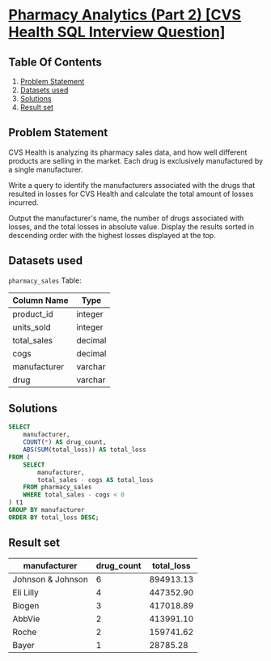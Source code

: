 # [Pharmacy Analytics (Part 2) [CVS Health SQL Interview Question]](https://datalemur.com/questions/non-profitable-drugs)

## Table Of Contents
1. [Problem Statement](#problem-statement)
2. [Datasets used](#datasets-used)
3. [Solutions](#solutions)
4. [Result set](#result-set)

## Problem Statement

CVS Health is analyzing its pharmacy sales data, and how well different products are selling in the market. Each drug is exclusively manufactured by a single manufacturer.

Write a query to identify the manufacturers associated with the drugs that resulted in losses for CVS Health and calculate the total amount of losses incurred.

Output the manufacturer's name, the number of drugs associated with losses, and the total losses in absolute value. Display the results sorted in descending order with the highest losses displayed at the top.

## Datasets used

```pharmacy_sales``` Table:

|  Column Name  | Type          |
| ------------- | ------------- |
| product_id |	integer |
| units_sold |	integer |
| total_sales |	decimal |
| cogs |	decimal |
| manufacturer |	varchar |
| drug |	varchar |

## Solutions

```sql
SELECT
    manufacturer,
    COUNT(*) AS drug_count,
    ABS(SUM(total_loss)) AS total_loss
FROM (
    SELECT
        manufacturer,
        total_sales - cogs AS total_loss
    FROM pharmacy_sales
    WHERE total_sales - cogs < 0
) t1
GROUP BY manufacturer
ORDER BY total_loss DESC;
```

## Result set

| manufacturer | drug_count | total_loss |
| ------------ | ---------- | ---------- |
| Johnson & Johnson |	6 |	894913.13 |
| Eli Lilly | 	4	| 447352.90 | 
| Biogen | 	3	| 417018.89 | 
| AbbVie | 	2	| 413991.10 | 
| Roche	| 2	| 159741.62 | 
| Bayer	| 1	| 28785.28 | 